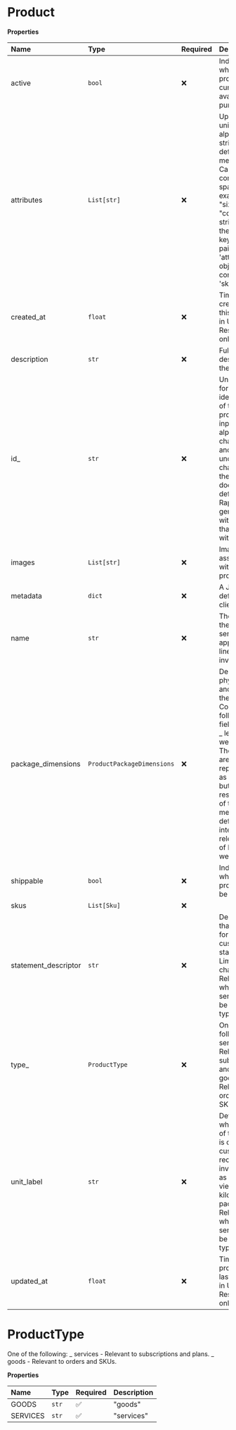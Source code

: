 # Product

**Properties**

| Name                 | Type                       | Required | Description                                                                                                                                                                                                                                                                     |
| :------------------- | :------------------------- | :------- | :------------------------------------------------------------------------------------------------------------------------------------------------------------------------------------------------------------------------------------------------------------------------------ |
| active               | `bool`                     | ❌       | Indicates whether the product is currently available for purchase.                                                                                                                                                                                                              |
| attributes           | `List[str]`                | ❌       | Up to 5 unique alphanumeric strings defined by the merchant. Cannot contain spaces. For example: [ > "size", > "color"] Each string defines the key in a key-value pair in the 'attributes' object in the corresponding 'sku' objects.                                          |
| created_at           | `float`                    | ❌       | Time of creation of this product, in Unix time. Response only.                                                                                                                                                                                                                  |
| description          | `str`                      | ❌       | Full text description of the product.                                                                                                                                                                                                                                           |
| id\_                 | `str`                      | ❌       | Unique string for identification of the product. Legal input includes alphanumeric characters and the underscore () character. If the merchant does not define an ID, Rapyd generates it with a string that starts with **product**.                                            |
| images               | `List[str]`                | ❌       | Images associated with the product.                                                                                                                                                                                                                                             |
| metadata             | `dict`                     | ❌       | A JSON object defined by the client.                                                                                                                                                                                                                                            |
| name                 | `str`                      | ❌       | The name of the product or service that appears in the line items in invoices.                                                                                                                                                                                                  |
| package_dimensions   | `ProductPackageDimensions` | ❌       | Describes the physical size and weight of the product. Contains the following fields: _ height _ length _ weight _ width These fields are represented as numbers, but it is the responsibility of the merchant to define and interpret the relevant units of length and weight. |
| shippable            | `bool`                     | ❌       | Indicates whether the product can be shipped.                                                                                                                                                                                                                                   |
| skus                 | `List[Sku]`                | ❌       |                                                                                                                                                                                                                                                                                 |
| statement_descriptor | `str`                      | ❌       | Description that is suitable for a customer's statement. Limited to 22 characters. Relevant when type is service. Must be null when type is goods.                                                                                                                              |
| type\_               | `ProductType`              | ❌       | One of the following: _ services - Relevant to subscriptions and plans. _ goods - Relevant to orders and SKUs.                                                                                                                                                                  |
| unit_label           | `str`                      | ❌       | Determines what one unit of this product is called on customersâ€™ receipts and invoices, such as minutes, viewings, kilometers or packages. Relevant when type is service. Must be null when type is goods.                                                                   |
| updated_at           | `float`                    | ❌       | Time that this product was last updated, in Unix time. Response only.                                                                                                                                                                                                           |

# ProductType

One of the following: _ services - Relevant to subscriptions and plans. _ goods - Relevant to orders and SKUs.

**Properties**

| Name     | Type  | Required | Description |
| :------- | :---- | :------- | :---------- |
| GOODS    | `str` | ✅       | "goods"     |
| SERVICES | `str` | ✅       | "services"  |
